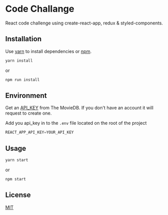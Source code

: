 # Code Challange

React code challenge using create-react-app, redux & styled-components.

## Installation

Use [yarn](https://classic.yarnpkg.com/en/) to install dependencies or [npm](https://nodejs.org/es/download/).

```bash
yarn install
```

or

```bash
npm run install
```

## Environment

Get an [API_KEY](https://www.themoviedb.org/settings/api) from The MovieDB. If you don't have an account it will request to create one.

Add you api_key in to the `.env` file located on the root of the project

```python
REACT_APP_API_KEY=YOUR_API_KEY
```

## Usage

```bash
yarn start
```

or

```bash
npm start
```

## License

[MIT](https://choosealicense.com/licenses/mit/)
